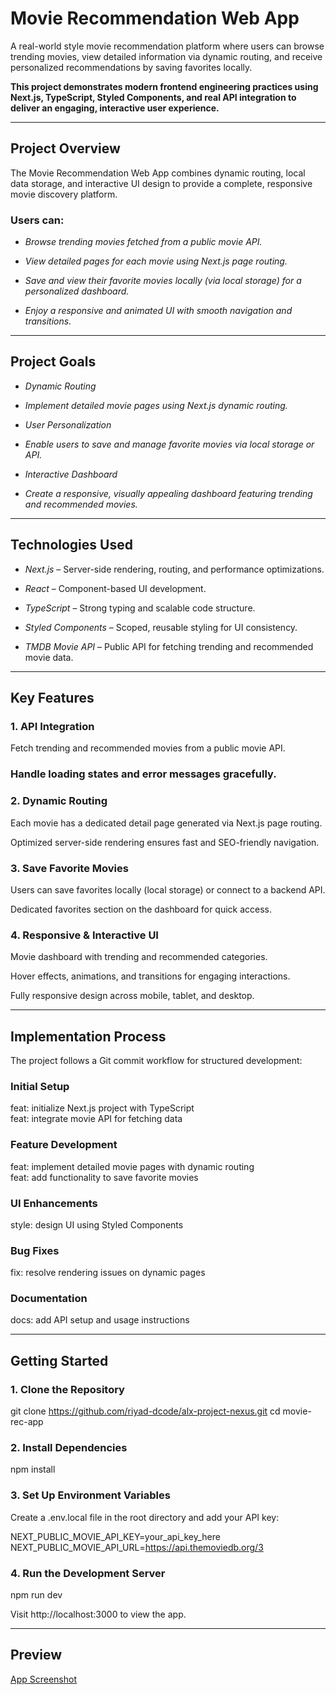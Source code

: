#  Movie Recommendation Web App

A real-world style movie recommendation platform where users can browse trending movies, view detailed information via dynamic routing, and receive personalized recommendations by saving favorites locally.

**This project demonstrates modern frontend engineering practices using Next.js, TypeScript, Styled Components, and real API integration to deliver an engaging, interactive user experience.**

---

## Project Overview

The Movie Recommendation Web App combines dynamic routing, local data storage, and interactive UI design to provide a complete, responsive movie discovery platform.

### Users can:

- *Browse trending movies fetched from a public movie API.*

- *View detailed pages for each movie using Next.js page routing.*

- *Save and view their favorite movies locally (via local storage) for a personalized dashboard.*

- *Enjoy a responsive and animated UI with smooth navigation and transitions.*

---

## Project Goals

- *Dynamic Routing*

- *Implement detailed movie pages using Next.js dynamic routing.*

- *User Personalization*

- *Enable users to save and manage favorite movies via local storage or API.*

- *Interactive Dashboard*

- *Create a responsive, visually appealing dashboard featuring trending and recommended movies.*

---

## Technologies Used

- *Next.js* – Server-side rendering, routing, and performance optimizations.

- *React* – Component-based UI development.

- *TypeScript* – Strong typing and scalable code structure.

- *Styled Components* – Scoped, reusable styling for UI consistency.

- *TMDB Movie API* – Public API for fetching trending and recommended movie data.

---

## Key Features

### 1. API Integration

Fetch trending and recommended movies from a public movie API.

### Handle loading states and error messages gracefully.

### 2. Dynamic Routing

Each movie has a dedicated detail page generated via Next.js page routing.

Optimized server-side rendering ensures fast and SEO-friendly navigation.

### 3. Save Favorite Movies

Users can save favorites locally (local storage) or connect to a backend API.

Dedicated favorites section on the dashboard for quick access.

### 4. Responsive & Interactive UI

Movie dashboard with trending and recommended categories.

Hover effects, animations, and transitions for engaging interactions.

Fully responsive design across mobile, tablet, and desktop.

---

## Implementation Process

The project follows a Git commit workflow for structured development:

### Initial Setup
feat: initialize Next.js project with TypeScript  
feat: integrate movie API for fetching data  

### Feature Development
feat: implement detailed movie pages with dynamic routing  
feat: add functionality to save favorite movies  

### UI Enhancements
style: design UI using Styled Components  

### Bug Fixes
fix: resolve rendering issues on dynamic pages  

### Documentation
docs: add API setup and usage instructions  

---

## Getting Started

### 1. Clone the Repository
git clone https://github.com/riyad-dcode/alx-project-nexus.git
cd movie-rec-app

### 2. Install Dependencies
npm install

### 3. Set Up Environment Variables
Create a .env.local file in the root directory and add your API key:

NEXT_PUBLIC_MOVIE_API_KEY=your_api_key_here
NEXT_PUBLIC_MOVIE_API_URL=https://api.themoviedb.org/3

### 4. Run the Development Server
npm run dev

Visit http://localhost:3000 to view the app.

--- 

## Preview

[App Screenshot](./public/screenshot.png)



